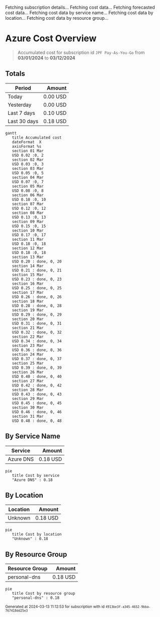 Fetching subscription details...
Fetching cost data...
Fetching forecasted cost data...
Fetching cost data by service name...
Fetching cost data by location...
Fetching cost data by resource group...
# Azure Cost Overview

> Accumulated cost for subscription id `JPF Pay-As-You-Go` from **03/01/2024** to **03/12/2024**

## Totals

|Period|Amount|
|---|---:|
|Today|0.00 USD|
|Yesterday|0.00 USD|
|Last 7 days|0.10 USD|
|Last 30 days|0.18 USD|

```mermaid
gantt
   title Accumulated cost
   dateFormat  X
   axisFormat %s
   section 01 Mar
   USD 0.02 :0, 2
   section 02 Mar
   USD 0.03 :0, 3
   section 03 Mar
   USD 0.05 :0, 5
   section 04 Mar
   USD 0.07 :0, 7
   section 05 Mar
   USD 0.08 :0, 8
   section 06 Mar
   USD 0.10 :0, 10
   section 07 Mar
   USD 0.12 :0, 12
   section 08 Mar
   USD 0.13 :0, 13
   section 09 Mar
   USD 0.15 :0, 15
   section 10 Mar
   USD 0.17 :0, 17
   section 11 Mar
   USD 0.18 :0, 18
   section 12 Mar
   USD 0.18 :0, 18
   section 13 Mar
   USD 0.20 : done, 0, 20
   section 14 Mar
   USD 0.21 : done, 0, 21
   section 15 Mar
   USD 0.23 : done, 0, 23
   section 16 Mar
   USD 0.25 : done, 0, 25
   section 17 Mar
   USD 0.26 : done, 0, 26
   section 18 Mar
   USD 0.28 : done, 0, 28
   section 19 Mar
   USD 0.29 : done, 0, 29
   section 20 Mar
   USD 0.31 : done, 0, 31
   section 21 Mar
   USD 0.32 : done, 0, 32
   section 22 Mar
   USD 0.34 : done, 0, 34
   section 23 Mar
   USD 0.36 : done, 0, 36
   section 24 Mar
   USD 0.37 : done, 0, 37
   section 25 Mar
   USD 0.39 : done, 0, 39
   section 26 Mar
   USD 0.40 : done, 0, 40
   section 27 Mar
   USD 0.42 : done, 0, 42
   section 28 Mar
   USD 0.43 : done, 0, 43
   section 29 Mar
   USD 0.45 : done, 0, 45
   section 30 Mar
   USD 0.46 : done, 0, 46
   section 31 Mar
   USD 0.48 : done, 0, 48
```

## By Service Name

|Service|Amount|
|---|---:|
|Azure DNS|0.18 USD|

```mermaid
pie
   title Cost by service
   "Azure DNS" : 0.18
```

## By Location

|Location|Amount|
|---|---:|
|Unknown|0.18 USD|

```mermaid
pie
   title Cost by location
   "Unknown" : 0.18
```

## By Resource Group

|Resource Group|Amount|
|---|---:|
|personal-dns|0.18 USD|

```mermaid
pie
   title Cost by resource group
   "personal-dns" : 0.18
```

<sup>Generated at 2024-03-13 11:12:53 for subscription with id `4913be3f-a345-4652-9bba-767418dd25e3`</sup>
